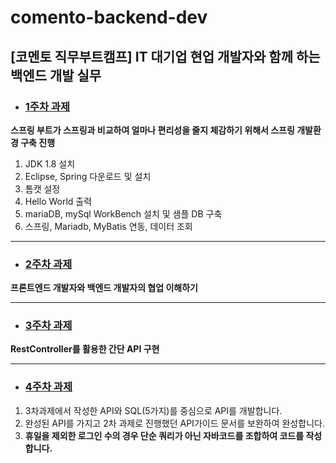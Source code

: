 # comento-backend-dev
[코멘토 직무부트캠프] IT 대기업 현업 개발자와 함께 하는 백엔드 개발 실무
---

- ### [1주차 과제](https://github.com/dhkimxx/comento-backend-dev/blob/main/1%EC%A3%BC%EC%B0%A8%20%EA%B3%BC%EC%A0%9C.md)
**스프링 부트가 스프링과 비교하여 얼마나 편리성을 줄지 체감하기 위해서 스프링 개발환경 구축 진행**
1. JDK 1.8 설치
2. Eclipse, Spring 다운로드 및 설치
3. 톰캣 설정
4. Hello World 출력
5. mariaDB, mySql WorkBench 설치 및 샘플 DB 구축
6. 스프링, Mariadb, MyBatis 연동, 데이터 조회

---

- ### [2주차 과제](https://github.com/dhkimxx/comento-backend-dev/blob/main/1%EC%A3%BC%EC%B0%A8%20%EA%B3%BC%EC%A0%9C.md)
**프론트엔드 개발자와 백엔드 개발자의 협업 이해하기**

---

- ### [3주차 과제](https://github.com/dhkimxx/comento-backend-dev/blob/main/1%EC%A3%BC%EC%B0%A8%20%EA%B3%BC%EC%A0%9C.md)
**RestController를 활용한 간단 API 구현**

---

- ### [4주차 과제](https://github.com/dhkimxx/comento-backend-dev/blob/main/1%EC%A3%BC%EC%B0%A8%20%EA%B3%BC%EC%A0%9C.md)
1. 3차과제에서 작성한 API와 SQL(5가지)를 중심으로 API를 개발합니다.
2. 완성된 API를 가지고 2차 과제로 진행했던 API가이드 문서를 보완하여 완성합니다.
3. **휴일을 제외한 로그인 수의 경우 단순 쿼리가 아닌 자바코드를 조합하여 코드를 작성합니다.**
